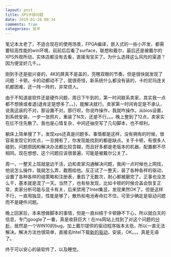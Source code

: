 ```yaml
---
layout: post
title: XPS卡顿问题
date: 2019-01-28 00:34
comments: true
categories: 技术
---
```


笔记本太老了，不适合现在的使用场景，FPGA编译，嵌入式的一些小开发，都需要较高性能的win环境，前前后后看了surface，联想和戴尔，最后还是被戴尔的XPS外观所动，实体店都没有去看，直接淘宝买了。为什么选择这么风险的渠道？因为便宜好几千。。

刚到手还是挺兴奋的，4K的屏真不是盖的，亮瞎双眼的节奏。但是很快就发现了问题：卡顿。卡的动都动不了，就很奇怪，新系统什么都没有装的，卡的尼玛连关机都困难，还一阵一阵的，非常烦人。

由于不知道是软件还是硬件问题，周日下午到的，第一时间联系卖家，其实我一点都不想换或者退(退肯定是想多了。。)，能解决就行。卖家第一时间肯定是不承认，说我这装的不对，那设置不对。那行呗，你说咋操作，我就咋操作。从bios设置，到系统安装，一步一张照片，重装了N次，还是不行。。。晚上整到了12点，卖家实在扛不住先散了。我也是心情复杂，中间还抽空写了几句脚本，也不顺利。

躺床上简单搜了下，发现xps还真是问题多。事情都是这样，没有拥有的时候，很容易发现它的优点，一旦拥有了，你发现能找到的都是缺点。关于卡顿，有很多人碰到，问题原因和解决办法都比较含糊，而且好多都是老版本的机器，配置都不尽相同。现在想想，这个问题应该很普遍，可能是被戴尔公关了。

周一，一整天上班就是边干活，边和卖家沟通解决问题，我闲一点时候也上网找，他说怎么操作，我就怎么弄，截图给他。反正试了一整天，装了各种各样的驱动，设置了各种各样的组策略和注册表，重启了无数次，耐心都被磨完了。正事也没怎么干，基本就是混了一天。当然了，也有些发现，比如卡顿的时候合盖会恢复正常，卖家分析可能与显卡有关，后来禁用了Intel集显，发现果然OK了。但是这样不行，一直用独显，性能是够了，散热和电池寿命扛不住。可至少确定是驱动问题而不是硬件问题。

晚上回家后，本来想做脚本的事情，但是一直纠结于卡顿静不下心，所以就白天的信息，专门google了一番，真是收获巨大！在ms网站上找到了对这个问题的[分析](https://answers.microsoft.com/en-us/windows/forum/windows_10-performance/intel-nvidia-laptop-freeze-problem/93e7004a-62b1-4211-8e37-4c136608865e?page=69)，居然是一个WIN10的bug，加上戴尔提供的驱动程序版本太低，所以一直无法解决。解决方法也很简单，直接去Intel下载[新的驱动](https://downloadcenter.intel.com/download/27892)，安装，OK。。。真是无语了。

终于可以安心的装软件了，以及睡觉。